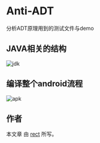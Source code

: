 ﻿Anti-ADT
========

分析ADT原理用到的测试文件与demo

## JAVA相关的结构

![jdk](https://github.com/recter/Anti-ADT/tree/master/java/image/jvm-jre-jdk.png)  

## 编译整个android流程

![apk](https://github.com/recter/Anti-ADT/tree/master/java/image/apk.png)  

## 作者

本文章 由  [rect](http://www.shadowkong.com/) 所写。
